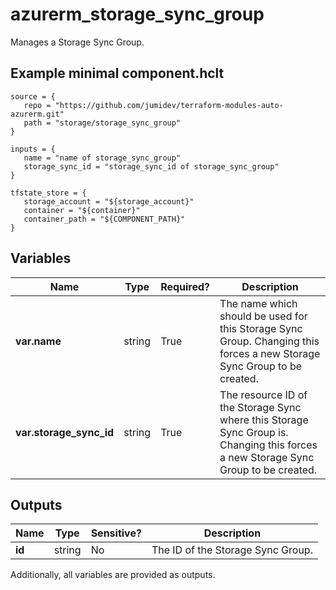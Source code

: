 # azurerm_storage_sync_group

Manages a Storage Sync Group.

## Example minimal component.hclt

```hcl
source = {
   repo = "https://github.com/jumidev/terraform-modules-auto-azurerm.git" 
   path = "storage/storage_sync_group" 
}

inputs = {
   name = "name of storage_sync_group" 
   storage_sync_id = "storage_sync_id of storage_sync_group" 
}

tfstate_store = {
   storage_account = "${storage_account}" 
   container = "${container}" 
   container_path = "${COMPONENT_PATH}" 
}

```

## Variables

| Name | Type | Required? |  Description |
| ---- | ---- | --------- |  ----------- |
| **var.name** | string | True | The name which should be used for this Storage Sync Group. Changing this forces a new Storage Sync Group to be created. | 
| **var.storage_sync_id** | string | True | The resource ID of the Storage Sync where this Storage Sync Group is. Changing this forces a new Storage Sync Group to be created. | 



## Outputs

| Name | Type | Sensitive? | Description |
| ---- | ---- | --------- | --------- |
| **id** | string | No  | The ID of the Storage Sync Group. | 

Additionally, all variables are provided as outputs.
